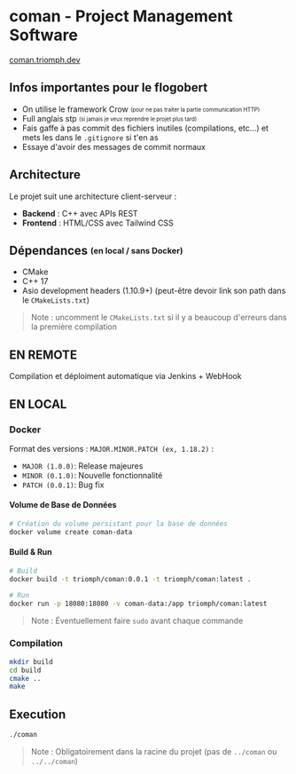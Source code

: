 # coman - Project Management Software

 [coman.triomph.dev](https://coman.triomph.dev)

## Infos importantes pour le flogobert
- On utilise le framework Crow <sub><sup>(pour ne pas traiter la partie communication HTTP)</sup></sub>
- Full anglais stp <sub><sup>(si jamais je veux reprendre le projet plus tard)</sup></sub>
- Fais gaffe à pas commit des fichiers inutiles (compilations, etc...) et mets les dans le `.gitignore` si t'en as
- Essaye d'avoir des messages de commit normaux


## Architecture
Le projet suit une architecture client-serveur :
- **Backend** : C++ avec APIs REST
- **Frontend** : HTML/CSS avec Tailwind CSS

## Dépendances <sub><sup>(en local / sans Docker)</sup></sub>
- CMake
- C++ 17 
- Asio development headers (1.10.9+) (peut-être devoir link son path dans le `CMakeLists.txt`)

> Note : uncomment le `CMakeLists.txt` si il y a beaucoup d'erreurs dans la première compilation


## EN REMOTE
Compilation et déploiment automatique via Jenkins + WebHook

## EN LOCAL
### Docker
Format des versions : `MAJOR.MINOR.PATCH (ex, 1.18.2)` :
- `MAJOR (1.0.0)`: Release majeures <br>
- `MINOR (0.1.0)`: Nouvelle fonctionnalité <br>
- `PATCH (0.0.1)`: Bug fix

#### Volume de Base de Données
```bash
# Création du volume persistant pour la base de données
docker volume create coman-data
```

#### Build & Run
```bash
# Build
docker build -t triomph/coman:0.0.1 -t triomph/coman:latest .

# Run
docker run -p 18080:18080 -v coman-data:/app triomph/coman:latest
```

> Note : Éventuellement faire `sudo` avant chaque commande


### Compilation
```bash
mkdir build
cd build
cmake ..
make
```

## Execution
```bash
./coman
```

> Note : Obligatoirement dans la racine du projet (pas de `../coman` ou `../../coman`)
